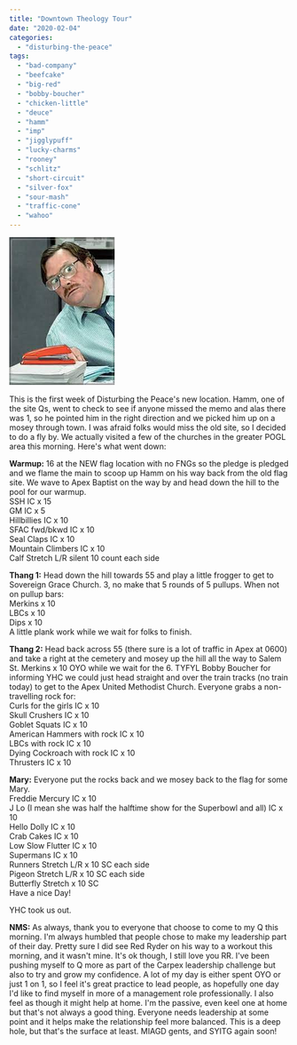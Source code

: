 ```yaml
---
title: "Downtown Theology Tour"
date: "2020-02-04"
categories: 
  - "disturbing-the-peace"
tags: 
  - "bad-company"
  - "beefcake"
  - "big-red"
  - "bobby-boucher"
  - "chicken-little"
  - "deuce"
  - "hamm"
  - "imp"
  - "jigglypuff"
  - "lucky-charms"
  - "rooney"
  - "schlitz"
  - "short-circuit"
  - "silver-fox"
  - "sour-mash"
  - "traffic-cone"
  - "wahoo"
---
```


![](images/image.png)

This is the first week of Disturbing the Peace's new location. Hamm, one of the site Qs, went to check to see if anyone missed the memo and alas there was 1, so he pointed him in the right direction and we picked him up on a mosey through town. I was afraid folks would miss the old site, so I decided to do a fly by. We actually visited a few of the churches in the greater POGL area this morning. Here's what went down:

**Warmup:** 16 at the NEW flag location with no FNGs so the pledge is pledged and we flame the main to scoop up Hamm on his way back from the old flag site. We wave to Apex Baptist on the way by and head down the hill to the pool for our warmup.  
SSH IC x 15  
GM IC x 5  
Hillbillies IC x 10  
SFAC fwd/bkwd IC x 10  
Seal Claps IC x 10  
Mountain Climbers IC x 10  
Calf Stretch L/R silent 10 count each side

**Thang 1:** Head down the hill towards 55 and play a little frogger to get to Sovereign Grace Church. 3, no make that 5 rounds of 5 pullups. When not on pullup bars:  
Merkins x 10  
LBCs x 10  
Dips x 10  
A little plank work while we wait for folks to finish.

**Thang 2:** Head back across 55 (there sure is a lot of traffic in Apex at 0600) and take a right at the cemetery and mosey up the hill all the way to Salem St. Merkins x 10 OYO while we wait for the 6. TYFYL Bobby Boucher for informing YHC we could just head straight and over the train tracks (no train today) to get to the Apex United Methodist Church. Everyone grabs a non-travelling rock for:  
Curls for the girls IC x 10  
Skull Crushers IC x 10  
Goblet Squats IC x 10  
American Hammers with rock IC x 10  
LBCs with rock IC x 10  
Dying Cockroach with rock IC x 10  
Thrusters IC x 10

**Mary:** Everyone put the rocks back and we mosey back to the flag for some Mary.  
Freddie Mercury IC x 10  
J Lo (I mean she was half the halftime show for the Superbowl and all) IC x 10  
Hello Dolly IC x 10  
Crab Cakes IC x 10  
Low Slow Flutter IC x 10  
Supermans IC x 10  
Runners Stretch L/R x 10 SC each side  
Pigeon Stretch L/R x 10 SC each side  
Butterfly Stretch x 10 SC  
Have a nice Day!

YHC took us out.

**NMS:** As always, thank you to everyone that choose to come to my Q this morning. I'm always humbled that people chose to make my leadership part of their day. Pretty sure I did see Red Ryder on his way to a workout this morning, and it wasn't mine. It's ok though, I still love you RR. I've been pushing myself to Q more as part of the Carpex leadership challenge but also to try and grow my confidence. A lot of my day is either spent OYO or just 1 on 1, so I feel it's great practice to lead people, as hopefully one day I'd like to find myself in more of a management role professionally. I also feel as though it might help at home. I'm the passive, even keel one at home but that's not always a good thing. Everyone needs leadership at some point and it helps make the relationship feel more balanced. This is a deep hole, but that's the surface at least. MIAGD gents, and SYITG again soon!
